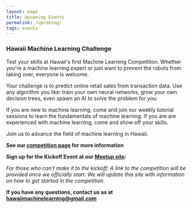 ```yaml
---
layout: page
title: Upcoming Events
permalink: /upcoming/
tags: events
---
```


### Hawaii Machine Learning Challenge
Test your skills at Hawaii's first Machine Learning Competition. Whether you're a machine learning expert or just want to prevent the robots from taking over, everyone is welcome.

Your challenge is to predict online retail sales from transaction data.   Use any algorithm you like: train your own neural networks, grow your own decision trees, even spawn an AI to solve the problem for you.

If you are new to machine learning, come and join our weekly tutorial sessions to learn the fundamentals of machine learning.   If you are are experienced with machine learning, come and show off your skills.

Join us to advance the field of machine learning in Hawaii.

**See our [competition page](https://hawaiimachinelearning.github.io/competition/) for more information**


**Sign up for the Kickoff Event at our [Meetup site](https://www.meetup.com/Hawaii-Machine-Learning/events/249027776/):**

_For those who can't make it to the kickoff: A link to the competition will be provided once we officially start. We will update this site with information on how to get started in the competition._

**If you have any questions, contact us as at hawaiimachinelearning@gmail.com**

